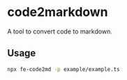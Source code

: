 # code2markdown

A tool to convert code to markdown.

## Usage

```bash
npx fe-code2md -p example/example.ts
```
